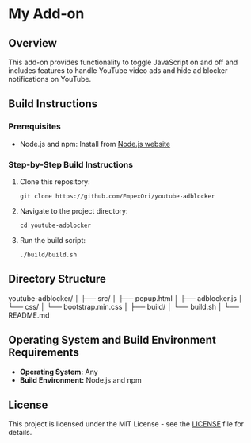 # My Add-on

## Overview

This add-on provides functionality to toggle JavaScript on and off and includes features to handle YouTube video ads and hide ad blocker notifications on YouTube.

## Build Instructions

### Prerequisites

- Node.js and npm: Install from [Node.js website](https://nodejs.org/)

### Step-by-Step Build Instructions

1. Clone this repository:

    ```
    git clone https://github.com/EmpexOri/youtube-adblocker
    ```

2. Navigate to the project directory:

    ```
    cd youtube-adblocker
    ```

3. Run the build script:

    ```
    ./build/build.sh
    ```

## Directory Structure

youtube-adblocker/
│
├── src/
│ ├── popup.html
│ ├── adblocker.js
│ └── css/
│ └── bootstrap.min.css
│
├── build/
│ └── build.sh
│
└── README.md

## Operating System and Build Environment Requirements

- **Operating System:** Any
- **Build Environment:** Node.js and npm

## License

This project is licensed under the MIT License - see the [LICENSE](LICENSE) file for details.
